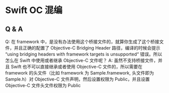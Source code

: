 # Swift OC 混编



## Q & A

Q: 在 framework 中，是没有办法使用这个桥接文件的，就算你生成了这个桥接文件，并且正确的配置了 Objective-C Bridging Header 路径，编译的时候会提示 “using bridging headers with framework targets is unsupported“ 错误。所以怎么在 Swift 中使用或者继承 Objective-C 文件呢？
A: 虽然不支持桥接文件，并且 Swift 也不可以直接继承或者使用 Objective-C 文件的，所以需要在 framework 的头文件（比如 framework 为 Sample.framework, 头文件即为 Sample.h）对 Objective-C 文件声明，然后设置权限为 Public，并且设置 Objective-C 文件头文件权限为 Public

